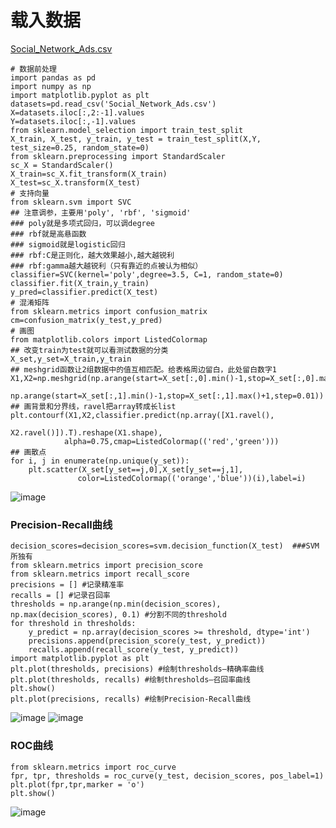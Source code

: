 # 载入数据
[Social_Network_Ads.csv](https://github.com/171909771/DATA-scientist/files/8984596/Social_Network_Ads.csv)

```
# 数据前处理
import pandas as pd
import numpy as np 
import matplotlib.pyplot as plt 
datasets=pd.read_csv('Social_Network_Ads.csv')
X=datasets.iloc[:,2:-1].values
Y=datasets.iloc[:,-1].values
from sklearn.model_selection import train_test_split
X_train, X_test, y_train, y_test = train_test_split(X,Y, test_size=0.25, random_state=0)
from sklearn.preprocessing import StandardScaler
sc_X = StandardScaler()
X_train=sc_X.fit_transform(X_train)
X_test=sc_X.transform(X_test)
# 支持向量
from sklearn.svm import SVC
## 注意调参，主要用'poly', 'rbf', 'sigmoid'
### poly就是多项式回归，可以调degree
### rbf就是高悬函数
### sigmoid就是logistic回归
### rbf:C是正则化，越大效果越小,越大越锐利
### rbf:gamma越大越锐利（只有靠近的点被认为相似）
classifier=SVC(kernel='poly',degree=3.5, C=1, random_state=0)
classifier.fit(X_train,y_train)
y_pred=classifier.predict(X_test)
# 混淆矩阵
from sklearn.metrics import confusion_matrix
cm=confusion_matrix(y_test,y_pred)
# 画图
from matplotlib.colors import ListedColormap
## 改变train为test就可以看测试数据的分类
X_set,y_set=X_train,y_train
## meshgrid函数让2组数据中的值互相匹配。给表格周边留白，此处留白数字1
X1,X2=np.meshgrid(np.arange(start=X_set[:,0].min()-1,stop=X_set[:,0].max()+1,step=0.01),
                  np.arange(start=X_set[:,1].min()-1,stop=X_set[:,1].max()+1,step=0.01))
## 画背景和分界线，ravel把array转成长list
plt.contourf(X1,X2,classifier.predict(np.array([X1.ravel(),
                                                X2.ravel()]).T).reshape(X1.shape),
            alpha=0.75,cmap=ListedColormap(('red','green')))
## 画散点
for i, j in enumerate(np.unique(y_set)):
    plt.scatter(X_set[y_set==j,0],X_set[y_set==j,1],
               color=ListedColormap(('orange','blue'))(i),label=i)
```
![image](https://user-images.githubusercontent.com/41554601/175771586-14e9902f-7963-4cda-bbb5-c35b1c25247a.png)

### Precision-Recall曲线
```
decision_scores=decision_scores=svm.decision_function(X_test)  ###SVM所独有
from sklearn.metrics import precision_score
from sklearn.metrics import recall_score
precisions = [] #记录精准率
recalls = [] #记录召回率
thresholds = np.arange(np.min(decision_scores), np.max(decision_scores), 0.1) #分割不同的threshold
for threshold in thresholds:
    y_predict = np.array(decision_scores >= threshold, dtype='int')
    precisions.append(precision_score(y_test, y_predict))
    recalls.append(recall_score(y_test, y_predict))
import matplotlib.pyplot as plt
plt.plot(thresholds, precisions) #绘制thresholds—精确率曲线
plt.plot(thresholds, recalls) #绘制thresholds—召回率曲线
plt.show()
plt.plot(precisions, recalls) #绘制Precision-Recall曲线
```
![image](https://user-images.githubusercontent.com/41554601/181265375-68e8277c-2fab-4dc5-be15-e0400ead290e.png)
![image](https://user-images.githubusercontent.com/41554601/181265390-09e7c236-c642-4143-81c1-94f6003eef95.png)

### ROC曲线
```
from sklearn.metrics import roc_curve
fpr, tpr, thresholds = roc_curve(y_test, decision_scores, pos_label=1)
plt.plot(fpr,tpr,marker = 'o')
plt.show()
```
![image](https://user-images.githubusercontent.com/41554601/181271295-6ae986d1-d5fd-4dba-a29c-63c948cacf1e.png)
